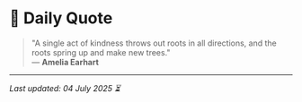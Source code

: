 # 📜 Daily Quote

> "A single act of kindness throws out roots in all directions, and the roots spring up and make new trees."  
> — **Amelia Earhart**

---

_Last updated: 04 July 2025 ⏳_
